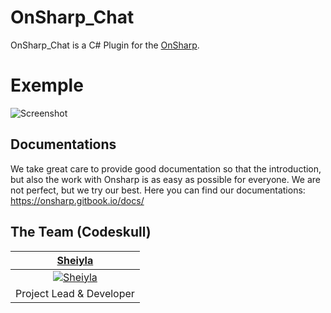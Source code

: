 # OnSharp_Chat
OnSharp_Chat is a C# Plugin for the [OnSharp](https://github.com/OnsharpTeam/Onsharp).

# Exemple
![Screenshot](https://i.gyazo.com/1d46defb3b94b1af89721a873aae9582.png)

## Documentations
We take great care to provide good documentation so that the introduction, but also the work with Onsharp is as easy as possible for everyone. We are not perfect, but we try our best. Here you can find our documentations: https://onsharp.gitbook.io/docs/

## The Team (Codeskull)
| <a href="https://github.com/sheiyla" target="_blank">**Sheiyla**</a> |
| :---: |
| [![Sheiyla](https://avatars2.githubusercontent.com/u/15603292?s=150&v=4)](https://github.com/sheiyla)|
| Project Lead & Developer |

